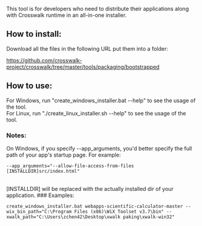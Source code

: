 This tool is for developers who need to distribute their applications along with Crosswalk runtime in an all-in-one  installer.
## How to install:
Download all the files in the following URL put them into a folder:

   https://github.com/crosswalk-project/crosswalk/tree/master/tools/packaging/bootstrapped

## How to use:
For Windows, run "create_windows_installer.bat --help" to see the usage of the tool.<br>
For Linux, run "./create_linux_installer.sh --help" to see the usage of the tool.
### Notes:
On Windows, if you specify --app_arguments, you'd better specify the full path of your app's startup page. For example:

    --app_arguments="--allow-file-access-from-files [INSTALLDIR]src/index.html" 

<br>
[INSTALLDIR] will be replaced with the actually installed dir of your application.
### Examples:

    create_windows_installer.bat webapps-scientific-calculator-master --wix_bin_path="C:\Program Files (x86)\WiX Toolset v3.7\bin" --xwalk_path="C:\Users\zchen42\Desktop\xwalk paking\xwalk-win32"


